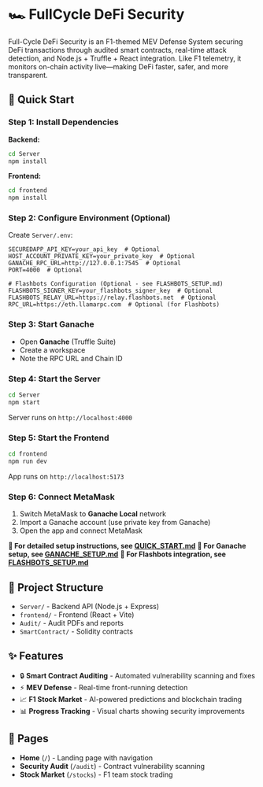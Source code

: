 # 🏎️ FullCycle DeFi Security

Full-Cycle DeFi Security is an F1-themed MEV Defense System securing DeFi transactions through audited smart contracts, real-time attack detection, and Node.js + Truffle + React integration. Like F1 telemetry, it monitors on-chain activity live—making DeFi faster, safer, and more transparent.

## 🚀 Quick Start

### Step 1: Install Dependencies

**Backend:**
```bash
cd Server
npm install
```

**Frontend:**
```bash
cd frontend
npm install
```

### Step 2: Configure Environment (Optional)

Create `Server/.env`:
```env
SECUREDAPP_API_KEY=your_api_key  # Optional
HOST_ACCOUNT_PRIVATE_KEY=your_private_key  # Optional
GANACHE_RPC_URL=http://127.0.0.1:7545  # Optional
PORT=4000  # Optional

# Flashbots Configuration (Optional - see FLASHBOTS_SETUP.md)
FLASHBOTS_SIGNER_KEY=your_flashbots_signer_key  # Optional
FLASHBOTS_RELAY_URL=https://relay.flashbots.net  # Optional
RPC_URL=https://eth.llamarpc.com  # Optional (for Flashbots)
```

### Step 3: Start Ganache
- Open **Ganache** (Truffle Suite)
- Create a workspace
- Note the RPC URL and Chain ID

### Step 4: Start the Server
```bash
cd Server
npm start
```
Server runs on `http://localhost:4000`

### Step 5: Start the Frontend
```bash
cd frontend
npm run dev
```
App runs on `http://localhost:5173`

### Step 6: Connect MetaMask
1. Switch MetaMask to **Ganache Local** network
2. Import a Ganache account (use private key from Ganache)
3. Open the app and connect MetaMask

**📖 For detailed setup instructions, see [QUICK_START.md](./QUICK_START.md)**
**📖 For Ganache setup, see [GANACHE_SETUP.md](./GANACHE_SETUP.md)**
**📖 For Flashbots integration, see [FLASHBOTS_SETUP.md](./FLASHBOTS_SETUP.md)**

## 📁 Project Structure
- `Server/` - Backend API (Node.js + Express)
- `frontend/` - Frontend (React + Vite)
- `Audit/` - Audit PDFs and reports
- `SmartContract/` - Solidity contracts

## ✨ Features
- 🔒 **Smart Contract Auditing** - Automated vulnerability scanning and fixes
- ⚡ **MEV Defense** - Real-time front-running detection
- 📈 **F1 Stock Market** - AI-powered predictions and blockchain trading
- 📊 **Progress Tracking** - Visual charts showing security improvements

## 🎯 Pages
- **Home** (`/`) - Landing page with navigation
- **Security Audit** (`/audit`) - Contract vulnerability scanning
- **Stock Market** (`/stocks`) - F1 team stock trading

